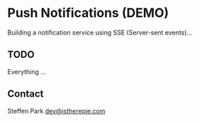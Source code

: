 # Push Notifications (DEMO)

Building a notification service using SSE (Server-sent events)...

## TODO

Everything ...


## Contact

Steffen Park dev@istherepie.com